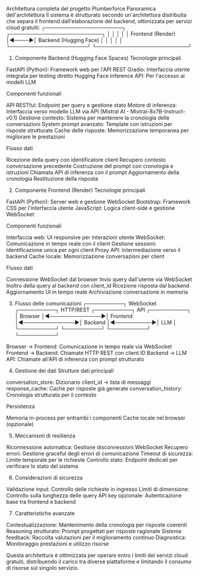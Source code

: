 Architettura completa del progetto Plumberforce
Panoramica dell'architettura
Il sistema è strutturato secondo un'architettura distribuita che separa il frontend dall'elaborazione del backend, ottimizzata per servizi cloud gratuiti:
┌─────────────────────┐      ┌─────────────────────────┐
│                     │      │                         │
│  Frontend (Render)  │◄────►│  Backend (Hugging Face) │
│                     │      │                         │
└─────────────────────┘      └─────────────────────────┘
1. Componente Backend (Hugging Face Spaces)
Tecnologie principali

FastAPI (Python): Framework web per l'API REST
Gradio: Interfaccia utente integrata per testing diretto
Hugging Face Inference API: Per l'accesso ai modelli LLM

Componenti funzionali

API RESTful: Endpoint per query e gestione stato
Motore di inferenza: Interfaccia verso modello LLM via API (Mistral AI - Mixtral-8x7B-Instruct-v0.1)
Gestione contesto: Sistema per mantenere la cronologia delle conversazioni
System prompt avanzato: Template con istruzioni per risposte strutturate
Cache delle risposte: Memorizzazione temporanea per migliorare le prestazioni

Flusso dati

Ricezione della query con identificatore client
Recupero contesto conversazione precedente
Costruzione del prompt con cronologia e istruzioni
Chiamata API di inferenza con il prompt
Aggiornamento della cronologia
Restituzione della risposta

2. Componente Frontend (Render)
Tecnologie principali

FastAPI (Python): Server web e gestione WebSocket
Bootstrap: Framework CSS per l'interfaccia utente
JavaScript: Logica client-side e gestione WebSocket

Componenti funzionali

Interfaccia web: UI responsive per interazioni utente
WebSocket: Comunicazione in tempo reale con il client
Gestione sessioni: Identificazione unica per ogni client
Proxy API: Intermediazione verso il backend
Cache locale: Memorizzazione conversazioni per client

Flusso dati

Connessione WebSocket dal browser
Invio query dall'utente via WebSocket
Inoltro della query al backend con client_id
Ricezione risposta dal backend
Aggiornamento UI in tempo reale
Archiviazione conversazione in memoria

3. Flusso delle comunicazioni
┌──────────┐    WebSocket   ┌──────────┐    HTTP/REST   ┌──────────┐    API     ┌──────────┐
│  Browser │◄──────────────►│ Frontend │◄──────────────►│  Backend │◄──────────►│   LLM    │
└──────────┘                └──────────┘                └──────────┘            └──────────┘

Browser → Frontend: Comunicazione in tempo reale via WebSocket
Frontend → Backend: Chiamate HTTP REST con client ID
Backend → LLM API: Chiamate all'API di inferenza con prompt strutturato

4. Gestione dei dati
Strutture dati principali

conversation_store: Dizionario client_id → lista di messaggi
response_cache: Cache per risposte già generate
conversation_history: Cronologia strutturata per il contesto

Persistenza

Memoria in-process per entrambi i componenti
Cache locale nel browser (opzionale)

5. Meccanismi di resilienza

Riconnessione automatica: Gestione disconnessioni WebSocket
Recupero errori: Gestione graceful degli errori di comunicazione
Timeout di sicurezza: Limite temporale per le richieste
Controllo stato: Endpoint dedicati per verificare lo stato del sistema

6. Considerazioni di sicurezza

Validazione input: Controllo delle richieste in ingresso
Limiti di dimensione: Controllo sulla lunghezza delle query
API key opzionale: Autenticazione base tra frontend e backend

7. Caratteristiche avanzate

Contestualizzazione: Mantenimento della cronologia per risposte coerenti
Reasoning strutturato: Prompt progettati per risposte ragionate
Sistema feedback: Raccolta valutazioni per il miglioramento continuo
Diagnostica: Monitoraggio prestazioni e utilizzo risorse

Questa architettura è ottimizzata per operare entro i limiti dei servizi cloud gratuiti, distribuendo il carico tra diverse piattaforme e limitando il consumo di risorse sul singolo servizio.
